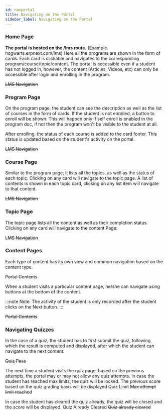 ```yaml
---
id: navportal
title: Navigating on the Portal
sidebar_label: Navigating on the Portal
---
```


### Home Page

**The portal is hosted on the /lms route.** (Example. hogwarts.erpnext.com/lms) Here all the programs are shown in the form of cards. Each card is clickable and navigates to the corresponding program/course/topic/content. The portal is accessible even if a student has not logged in, however, the content (Articles, Videos, etc) can only be accessible after login and enrolling in the program.

~~LMS Navigation~~

### Program Page

On the program page, the student can see the description as well as the list of courses in the form of cards. If the student is not enrolled, a button to enroll will be shown. This will happen only if self enroll is enabled in the program doc, if not then the program won't be visible to the student at all.

After enrolling, the status of each course is added to the card footer. This status is updated based on the student's activity on the portal.

~~LMS Navigation~~

### Course Page

Similar to the program page, it lists all the topics, as well as the status of each topic. Clicking on any card will navigate to the topic page. A list of contents is shown in each topic card, clicking on any list item will navigate to that content.

~~LMS Navigation~~

### Topic Page

The topic page lists all the content as well as their completion status. Clicking on any card will navigate to the content Page:

~~LMS Navigation~~

### Content Pages

Each type of content has its own view and common navigation based on the content type.

~~Portal Contents~~

When a student visits a particular content page, he/she can navigate using buttons at the bottom of the content.

:::note
Note: The activity of the student is only recorded after the student clicks on the Next button.
:::

~~Portal Contents~~

### Navigating Quizzes

In the case of a quiz, the student has to first submit the quiz, following which the result is computed and displayed, after which the student can navigate to the next content.

~~Quiz Pass~~

The next time a student visits the quiz page, based on the previous attempts, the portal may or may not allow any quiz attempts. In case the student has reached max limits, the quiz will be locked. The previous score based on the quiz grading basis will be displayed Quiz Limit
~~Max attempt limit reached~~

In case the student has cleared the quiz already, the quiz will be closed and the score will be displayed. Quiz Already Cleared
~~Quiz already cleared~~
